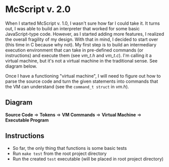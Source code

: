 # McScript v. 2.0

When I started McScript v. 1.0, I wasn't sure how far I could take it. It turns out,
I was able to build an interpreter that worked for some basic JavaScript-type code.
However, as I started adding more features, I realized the overall fragility of my design.
With that in mind, I decided to start over (this time in C because why not). My first step 
is to build an intermediary execution environment that can take in pre-defined commands 
(or instructions) and execute them (see *vm_t.h* and *vm_t.c*). I'm calling it a virtual machine, but
it's not a virtual machine in the traditional sense. See diagram below.

Once I have a functioning "virtual machine", I will need to figure out how to parse the source code and 
turn the given statements into commands that the VM can understand (see the `command_t struct` in *vm.h*).

## Diagram
**Source Code** => **Tokens** => **VM Commands** => **Virtual Machine** => **Executable Program**


## Instructions
- So far, the only thing that functions is some basic tests
- Run `make test` from the root project directory
- Run the created `test` executable (will be placed in root project directory)